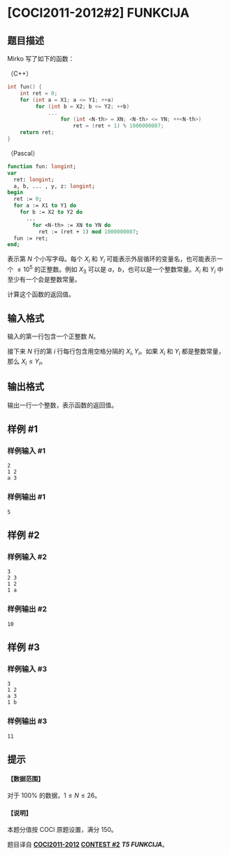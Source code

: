 # [COCI2011-2012#2] FUNKCIJA

## 题目描述

Mirko 写了如下的函数：

（C++）

```cpp
int fun() {
    int ret = 0;
    for (int a = X1; a <= Y1; ++a)
         for (int b = X2; b <= Y2; ++b)
             ...
                 for (int <N-th> = XN; <N-th> <= YN; ++<N-th>)
                     ret = (ret + 1) % 1000000007;
    return ret;
}

```

（Pascal）

```pascal
function fun: longint;
var
  ret: longint;
  a, b, ... , y, z: longint;
begin
  ret := 0;
  for a := X1 to Y1 do
    for b := X2 to Y2 do
      ...
        for <N-th> := XN to YN do
          ret := (ret + 1) mod 1000000007;
  fun := ret;
end;
```

_<N-th>_ 表示第 $N$ 个小写字母。每个 $X_i$ 和 $Y_i$ 可能表示外层循环的变量名，也可能表示一个 $\le 10^5$ 的正整数。例如 $X_3$ 可以是 $a$，$b$，也可以是一个整数常量。$X_i$ 和 $Y_i$ 中至少有一个会是整数常量。

计算这个函数的返回值。

## 输入格式

输入的第一行包含一个正整数 $N$。

接下来 $N$ 行的第 $i$ 行每行包含用空格分隔的 $X_i,Y_i$。如果 $X_i$ 和 $Y_i$ 都是整数常量，那么 $X_i \le Y_i$。

## 输出格式

输出一行一个整数，表示函数的返回值。

## 样例 #1

### 样例输入 #1
```
2
1 2
a 3
```

### 样例输出 #1

```
5
```

## 样例 #2

### 样例输入 #2
```
3
2 3
1 2
1 a
```

### 样例输出 #2

```
10
```

## 样例 #3

### 样例输入 #3
```
3
1 2
a 3
1 b
```

### 样例输出 #3

```
11
```

## 提示

#### 【数据范围】

对于 $100\%$ 的数据，$1 \le N \le 26$。

#### 【说明】

本题分值按 COCI 原题设置，满分 $150$。

题目译自 **[COCI2011-2012](https://hsin.hr/coci/archive/2011_2012/) [CONTEST #2](https://hsin.hr/coci/archive/2011_2012/contest2_tasks.pdf)** ___T5 FUNKCIJA___。
